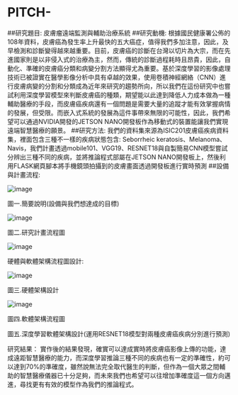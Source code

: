 # PITCH-
##研究題目: 
皮膚瘤遠端監測與輔助治療系統
##研究動機: 
根據國民健康署公佈的108年資料，皮膚癌為發生率上升最快的五大癌症，值得我們多加注意，因此，及早檢測和診斷變得越來越重要。目前，皮膚癌的診斷在台灣以切片為大宗，而在先進國家則是以非侵入式的治療為主，然而，傳統的診斷過程耗時且昂貴，因此，自動化、準確的皮膚癌分類和病變分割方法顯得尤為重要。基於深度學習的影像處理技術已被證實在醫學影像分析中具有卓越的效果，使用卷積神經網絡（CNN）進行皮膚病變的分割和分類成為近年來研究的趨勢所向，所以我們在這份研究中也嘗試利用深度學習模型來判斷皮膚癌的種類，期望能以此達到降低人力成本做為一種輔助醫療的手段，而皮膚癌疾病還有一個問題是需要大量的追蹤才能有效掌握病情的發展，但受限。而嵌入式系統的發展為這件事帶來無限的可能性，因此，我們希望可以通過NVIDIA開發的JETSON NANO開發板作為移動式的裝置能讓我們實現遠端智慧醫療的願景。
##研究方法:
我們的資料集來源為ISIC201皮膚癌疾病資料集，裡面包含三種不一樣的疾病狀態包含: Seborrheic keratosis、Melanoma、Navis，我們計畫透過mobile101、VGG19、RESNET18與自製簡易CNN模型嘗試分辨出三種不同的疾病，並將推論程式部屬在JETSON NANO開發板上，然後利用FLASK網頁腳本將手機鏡頭拍攝到的皮膚畫面透過開發板進行實時預測
##設備與計畫流程:

![image](https://github.com/user-attachments/assets/fddea05c-47d8-40cb-861c-2f3424c95d1b)

圖一.簡要說明(設備與我們想達成的目標)

![image](https://github.com/user-attachments/assets/4f1d37c3-8fd2-439d-82a8-daa901aa077a)
	 
圖二.研究計畫流程圖

![image](https://github.com/user-attachments/assets/1d1bcefa-318b-438c-a0df-d8fc07441321)


硬體與軟體架構流程圖設計:

![image](https://github.com/user-attachments/assets/f7311af4-8ca9-466b-9393-ef56a1d16c7a)

 
圖三.硬體架構設計

![image](https://github.com/user-attachments/assets/952b5b16-20de-4c1a-bd7b-538decb58223)


圖四.軟體架構流程圖

 
 
圖五.深度學習軟體架構設計(運用RESNET18模型對兩種皮膚癌疾病分別進行預測)

研究結果：
實作後的結果發現，確實可以達成實時將皮膚癌影像上傳的功能，達成遠距智慧醫療的能力，而深度學習推論三種不同的疾病也有一定的準確性，約可以達到70%的準確度，雖然說無法完全取代醫生的判斷，但作為一個大眾之間輔助的智慧醫療儀器已十分足夠，而未來我們也希望可以往增加準確度這一個方向邁進，尋找更有有效的模型作為我們的推論程式。

